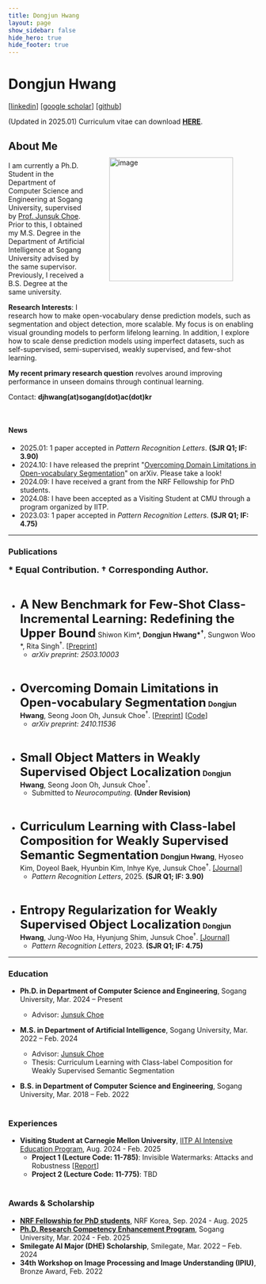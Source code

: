 ```yaml
---
title: Dongjun Hwang
layout: page
show_sidebar: false
hide_hero: true
hide_footer: true
---
```


# Dongjun Hwang
[<a href="https://www.linkedin.com/in/dongjun-hwang-985752203/">linkedin</a>] [<a href="https://scholar.google.com/citations?user=JlOEQwYAAAAJ&hl=ko">google scholar</a>] [<a href="https://github.com/dongjunhwang">github</a>]

(Updated in 2025.01)
Curriculum vitae can download <b><a href="https://drive.google.com/file/d/1Ww0PHBGS_SCjUvCIa7ouLWLKitLWaLDB/view?usp=drive_link">HERE</a></b>.

<img style="margin-right: 50px; margin-left: 50px; margin-bottom: 50px; margin-top: 50px;" align="right" src="img/dongjun.svg" alt="image" width="250" />

## About Me

<!-- <a href="https://github.com/dongjunhwang"><img style="margin-right: 5px; margin-bottom: 5px;" src="img/github.svg" alt="image" width="40" /></a> -->
<!-- <a href="https://www.linkedin.com/in/%EB%8F%99%EC%A4%80-%ED%99%A9-985752203/"><img style="margin-right: 5px; margin-bottom: 5px;" src="img/linkedin.svg" alt="image" width="40" /></a> -->
<!-- <a href="https://velog.io/@wbsl0427"><img style="margin-right: 5px; margin-bottom: 5px;" src="img/velog.svg" alt="image" width="40" /></a> -->

<!-- <b><a href="https://drive.google.com/file/d/15Z6ONVVo2iHMkHzuZ6z-MsQJ-LIROeHv/view?usp=sharing">Curriculum Vitae</a></b> -->

I am currently a Ph.D. Student in the Department of Computer Science and Engineering at Sogang University, supervised by <a href="https://sites.google.com/site/junsukchoe/"> Prof. Junsuk Choe</a>. Prior to this, I obtained my M.S. Degree in the Department of Artificial Intelligence at Sogang University advised by the same supervisor. Previously, I received a B.S. Degree at the same university.

**Research Interests**: I research how to make open-vocabulary dense prediction models, such as segmentation and object detection, more scalable. My focus is on enabling visual grounding models to perform lifelong learning. In addition, I explore how to scale dense prediction models using imperfect datasets, such as self-supervised, semi-supervised, weakly supervised, and few-shot learning.

**My recent primary research question** revolves around improving performance in unseen domains through continual learning.

Contact: <b>djhwang(at)sogang(dot)ac(dot)kr</b>

<br>

#### News

- 2025.01: 1 paper accepted in _Pattern Recognition Letters_. <b>(SJR Q1; IF: 3.90)</b>
- 2024.10: I have released the preprint "<a href="https://arxiv.org/abs/2410.11536">Overcoming Domain Limitations in Open-vocabulary Segmentation</a>" on arXiv. Please take a look!
- 2024.09: I have received a grant from the NRF Fellowship for PhD students.
- 2024.08: I have been accepted as a Visiting Student at CMU through a program organized by IITP.
- 2023.03: 1 paper accepted in _Pattern Recognition Letters_. <b>(SJR Q1; IF: 4.75)</b>

---

### Publications
<b><font size="4">* Equal Contribution.  † Corresponding Author.</font></b>

<br>

- <font size="5"><b>A New Benchmark for Few-Shot Class-Incremental Learning: Redefining the Upper Bound</b></font>
Shiwon Kim*, <b>Dongjun Hwang*<sup>†</sup></b>, Sungwon Woo *, Rita Singh<sup>†</sup>. [<a href="https://arxiv.org/pdf/2503.10003">Preprint</a>]
    - _arXiv preprint: 2503.10003_

<br>

- <font size="5"><b>Overcoming Domain Limitations in Open-vocabulary Segmentation</b></font>
<b>Dongjun Hwang</b>, Seong Joon Oh, Junsuk Choe<sup>†</sup>. [<a href="https://arxiv.org/abs/2410.11536">Preprint</a>] [<a href="https://github.com/dongjunhwang/dwi">Code</a>]
    - _arXiv preprint: 2410.11536_

<br>

- <font size="5"><b>Small Object Matters in Weakly Supervised Object Localization</b></font>
<b>Dongjun Hwang</b>, Seong Joon Oh, Junsuk Choe<sup>†</sup>.
    - Submitted to _Neurocomputing_. <b>(Under Revision)</b>

<br>

- <font size="5"><b>Curriculum Learning with Class-label Composition for Weakly Supervised Semantic Segmentation</b></font>
<b>Dongjun Hwang</b>, Hyoseo Kim, Doyeol Baek, Hyunbin Kim, Inhye Kye, Junsuk Choe<sup>†</sup>. <a href="https://www.sciencedirect.com/science/article/pii/S0167865524003714">[Journal]</a>
    - _Pattern Recognition Letters_, 2025. <b>(SJR Q1; IF: 3.90)</b>

<br>

- <font size="5"><b>Entropy Regularization for Weakly Supervised Object Localization</b></font>
<b>Dongjun Hwang</b>, Jung-Woo Ha, Hyunjung Shim, Junsuk Choe<sup>†</sup>. <a href="https://www.sciencedirect.com/science/article/pii/S0167865523000831">[Journal]</a>
    - _Pattern Recognition Letters_, 2023. <b>(SJR Q1; IF: 4.75)</b>

---

### Education
- **Ph.D. in Department of Computer Science and Engineering**, Sogang University, Mar. 2024 – Present
    - Advisor: <a href="https://sites.google.com/site/junsukchoe/">Junsuk Choe</a>

- **M.S. in Department of Artificial Intelligence**, Sogang University, Mar. 2022 – Feb. 2024
    - Advisor: <a href="https://sites.google.com/site/junsukchoe/">Junsuk Choe</a>
    - Thesis: Curriculum Learning with Class-label Composition for Weakly Supervised Semantic Segmentation

- **B.S. in Department of Computer Science and Engineering**, Sogang University, Mar. 2018 – Feb. 2022
<br><br>

### Experiences
- **Visiting Student at Carnegie Mellon University**, <a href="https://www.msit.go.kr/bbs/view.do?sCode=user&mId=129&mPid=224&pageIndex=&bbsSeqNo=100&nttSeqNo=3178606&searchOpt=ALL&searchTxt=">IITP AI Intensive Education Program</a>, Aug. 2024 - Feb. 2025
    - **Project 1 (Lecture Code: 11-785)**: Invisible Watermarks: Attacks and Robustness [<a href="https://arxiv.org/abs/2412.12511">Report</a>]
    - **Project 2 (Lecture Code: 11-775)**: TBD
<br><br>

### Awards & Scholarship
- <a href="https://www.nrf.re.kr/biz/info/info/view?menu_no=378&biz_no=416">**NRF Fellowship for PhD students**</a>, NRF Korea, Sep. 2024 - Aug. 2025
- <a href="https://gradsch.sogang.ac.kr/front/cmsboardview.do?siteId=gradsch&bbsConfigFK=404&pkid=904933">**Ph.D. Research Competency Enhancement Program**</a>, Sogang University, Mar. 2024 - Feb. 2025 
- **Smilegate AI Major (DHE) Scholarship**, Smilegate, Mar. 2022 – Feb. 2024
- **34th Workshop on Image Processing and Image Understanding (IPIU)**, Bronze Award, Feb. 2022
<br><br>

